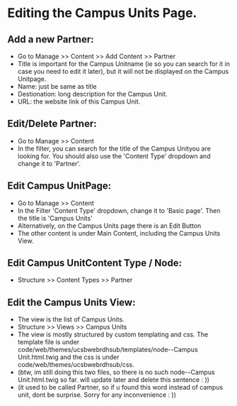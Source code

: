 # Editing the Campus Units Page.

## Add a new Partner:
- Go to Manage >> Content >> Add Content >> Partner
- Title is important for the Campus Unitname (ie so you can search for it in case you need to edit it later), but it will not be displayed on the Campus Unitpage.
- Name: just be same as title
- Destionation: long description for the Campus Unit.  
- URL: the website link of this Campus Unit.
  
## Edit/Delete Partner:
- Go to Manage >> Content
- In the filter, you can search for the title of the Campus Unityou are looking for.  You should also use the 'Content Type' dropdown and change it to 'Partner'.  

## Edit Campus UnitPage:  
- Go to Manage >> Content
- In the Filter 'Content Type' dropdown, change it to 'Basic page'.  Then the title is 'Campus Units'  
- Alternatively, on the Campus Units page there is an Edit Button
- The other content is under Main Content, including the Campus Units View.


## Edit Campus UnitContent Type / Node:
- Structure >> Content Types >> Partner

## Edit the Campus Units View:
- The view is the list of Campus Units.
- Structure >> Views >> Campus Units
- The view is mostly structured by custom templating and css.  The template file is under code/web/themes/ucsbwebrdhsub/templates/node--Campus Unit.html.twig and the css is under  code/web/themes/ucsbwebrdhsub/css.
- (btw, im still doing this two files, so there is no such node--Campus Unit.html.twig so far. will update later and delete this sentence : ))
- (it used to be called Partner, so if u found this word instead of campus unit, dont be surprise. Sorry for any inconvenience : ))
